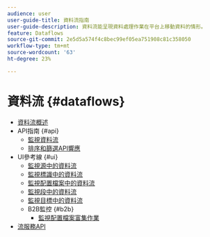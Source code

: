 ```yaml
---
audience: user
user-guide-title: 資料流指南
user-guide-description: 資料流能呈現資料處理作業在平台上移動資料的情形。
feature: Dataflows
source-git-commit: 2e5d5a574f4c8bec99ef05ea751908c81c358050
workflow-type: tm+mt
source-wordcount: '63'
ht-degree: 23%

---
```



# 資料流 {#dataflows}

- [資料流概述](./home.md)
- API指南 {#api}
   - [監視資料流](./api/monitor.md)
   - [排序和篩選API響應](./api/sort-and-filter.md)
- UI參考線 {#ui}
   - [監視源中的資料流](./ui/monitor-sources.md)
   - [監視標識中的資料流](./ui/monitor-identities.md)
   - [監視配置檔案中的資料流](./ui/monitor-profiles.md)
   - [監視段中的資料流](./ui/monitor-segments.md)
   - [監視目標中的資料流](./ui/monitor-destinations.md)
   - B2B監控 {#b2b}
      - [監視配置檔案富集作業](./ui/b2b/monitor-profile-enrichment.md)
- [流服務API](https://www.adobe.io/experience-platform-apis/references/flow-service/)